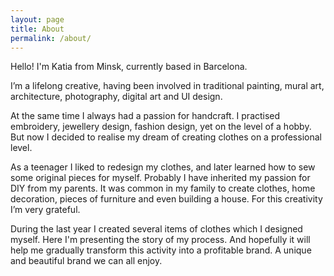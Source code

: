 ```yaml
---
layout: page
title: About
permalink: /about/
---
```

Hello! I'm Katia from Minsk, currently based in Barcelona.

I’m a lifelong creative, having been involved in traditional painting, mural art, architecture, photography, digital art and UI design.

At the same time I always had a passion for handcraft. I practised embroidery, jewellery design, fashion design, yet on the level of a hobby. But now I decided to realise my dream of creating clothes on a professional level.

As a teenager I liked to redesign my clothes, and later learned how to sew some original pieces for myself. Probably I have inherited my passion for DIY from my parents. It was common in my family to create clothes, home decoration, pieces of furniture and even building a house. For this creativity I’m very grateful.

During the last year I created several items of clothes which I designed myself. Here I'm presenting the story of my process. And hopefully it will help me gradually transform this activity into a profitable brand. A unique and beautiful brand we can all enjoy.
